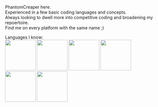  PhantomCreaper here.  
 Experienced in a few basic coding languages and concepts.  
 Always looking to dwell more into competitive coding and broadening my repoertoire.  
 Find me on every platform with the same name ;)  

Languages I know:  
<img src="https://github.com/PhantomCreaper/PhantomCreaper/assets/131944608/da6204bc-70b0-4eca-9967-e3ce448579f8" width="100" height="100">
<img src="https://github.com/PhantomCreaper/PhantomCreaper/assets/131944608/f4735fd8-501d-47f1-a74a-9f227ef00454" width="100" height="100">
<img src="https://github.com/PhantomCreaper/PhantomCreaper/assets/131944608/927dceae-9ba0-42c6-acd2-4b0c42a8895c" width="100" height="100">
<img src="https://github.com/PhantomCreaper/PhantomCreaper/assets/131944608/6cbddc01-27a5-4839-9d43-d5b2ab4d81ee" width="100" height="100">
<img src="https://github.com/PhantomCreaper/PhantomCreaper/assets/131944608/dd4bef42-17dd-4aa3-800b-1bd98c0a6235" width="100" height="100">
<img src="https://github.com/PhantomCreaper/PhantomCreaper/assets/131944608/78e530b3-13aa-4381-ae8a-9a3ab19f765c" width="100" height="100">



<!---
PhantomCreaper/PhantomCreaper is a ✨ special ✨ repository because its `README.md` (this file) appears on your GitHub profile.
You can click the Preview link to take a look at your changes.
--->

